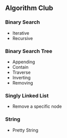 ## Algorithm Club

### Binary Search
* Iterative
* Recursive

### Binary Search Tree
* Appending
* Contain
* Traverse
* Inverting
* Removing

### Singly Linked List
* Remove a specific node

### String
* Pretty String
